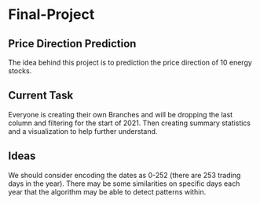 # Final-Project

## Price Direction Prediction
The idea behind this project is to prediction the price direction of 10 energy stocks.  

## Current Task
Everyone is creating their own Branches and will be dropping the last column and filtering for the start of 2021. Then creating summary statistics and a visualization to help further understand. 

## Ideas
We should consider encoding the dates as 0-252 (there are 253 trading days in the year).
There may be some similarities on specific days each year that the algorithm may be able to detect patterns within. 